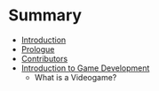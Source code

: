 # Summary

* [Introduction](README.md)
* [Prologue](Book/FrontMatter/Prologue.md)
* [Contributors](Book/FrontMatter/Contributors.md)
* [Introduction to Game Development](Book/MainMatter/Introduction.md)
   * What is a Videogame?

